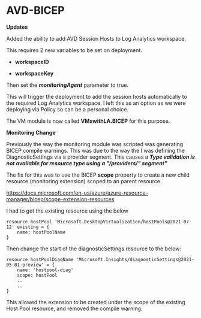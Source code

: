 # AVD-BICEP

**Updates**

Added the ability to add AVD Session Hosts to Log Analytics workspace.

This requires 2 new variables to be set on deployment.

- **workspaceID**

- **workspaceKey**

Then set the ***monitoringAgent*** parameter to true. 

This will trigger the deployment to add the session hosts automatically to the required Log Analytics workspace. I left this as an option as we were deploying via Policy so can be a personal choice.

The VM module is now called **VMswithLA.BICEP** for this purpose.

**Monitoring Change**

Previously the way the monitoring module was scripted was generating BICEP compile warnings. This was due to the way the I was defining the DiagnosticSettings via a provider segment. This causes a ***Type validation is not available for resource type using a "/providers/" segment"***

The fix for this was to use the BICEP **scope** property to create a new child resource (monitoring extension) scoped to an parent resource.

https://docs.microsoft.com/en-us/azure/azure-resource-manager/bicep/scope-extension-resources

I had to get the existing resource using the below

    resource hostPool 'Microsoft.DesktopVirtualization/hostPools@2021-07-12' existing = {
        name: hostPoolName
    }

Then change the start of the diagnosticSettings resource to the below:

    resource hostPoolDiagName 'Microsoft.Insights/diagnosticSettings@2021-05-01-preview' = {
        name: 'hostpool-diag'
        scope: hostPool
        ..
        ..
    }

This allowed the extension to be created under the scope of the existing Host Pool resource, and removed the compile warning.


